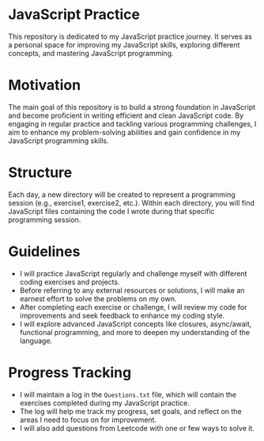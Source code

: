 # JavaScript Practice
This repository is dedicated to my JavaScript practice journey. It serves as a personal space for improving my JavaScript skills, exploring different concepts, and mastering JavaScript programming.

# Motivation
The main goal of this repository is to build a strong foundation in JavaScript and become proficient in writing efficient and clean JavaScript code. By engaging in regular practice and tackling various programming challenges, I aim to enhance my problem-solving abilities and gain confidence in my JavaScript programming skills.

# Structure
Each day, a new directory will be created to represent a programming session (e.g., exercise1, exercise2, etc.). Within each directory, you will find JavaScript files containing the code I wrote during that specific programming session.

# Guidelines
* I will practice JavaScript regularly and challenge myself with different coding exercises and projects.
* Before referring to any external resources or solutions, I will make an earnest effort to solve the problems on my own.
* After completing each exercise or challenge, I will review my code for improvements and seek feedback to enhance my coding style.
* I will explore advanced JavaScript concepts like closures, async/await, functional programming, and more to deepen my understanding of the language.

# Progress Tracking
* I will maintain a log in the `Questions.txt` file, which will contain the exercises completed during my JavaScript practice.
* The log will help me track my progress, set goals, and reflect on the areas I need to focus on for improvement.
* I will also add questions from Leetcode with one or few ways to solve it.
  

